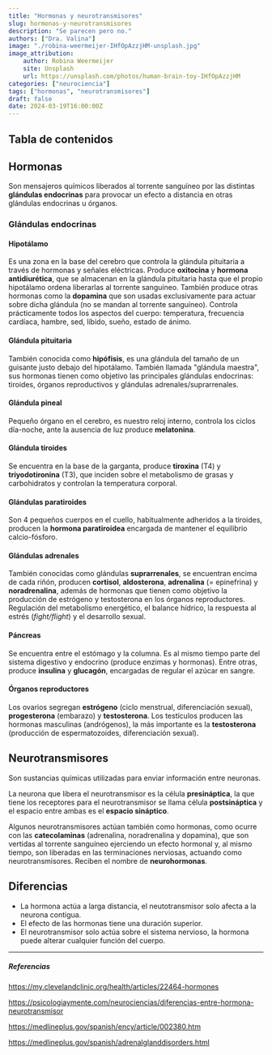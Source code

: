 ```yaml
---
title: "Hormonas y neurotransmisores"
slug: hormonas-y-neurotransmisores
description: "Se parecen pero no."
authors: ["Dra. Valina"]
image: "./robina-weermeijer-IHfOpAzzjHM-unsplash.jpg"
image_attribution:
    author: Robina Weermeijer
    site: Unsplash
    url: https://unsplash.com/photos/human-brain-toy-IHfOpAzzjHM
categories: ["neurociencia"]
tags: ["hormonas", "neurotransmisores"]
draft: false
date: 2024-03-19T16:00:00Z
---
```


## Tabla de contenidos

## Hormonas
Son mensajeros químicos liberados al torrente sanguíneo por las distintas **glándulas endocrinas** para provocar un efecto a distancia en otras glándulas endocrinas u órganos.

### Glándulas endocrinas

#### Hipotálamo
Es una zona en la base del cerebro que controla la glándula pituitaria a través de hormonas y señales eléctricas. Produce **oxitocina** y **hormona antidiurética**, que se almacenan en la glándula pituitaria hasta que el propio hipotálamo ordena liberarlas al torrente sanguíneo. También produce otras hormonas como la **dopamina** que son usadas exclusivamente para actuar sobre dicha glándula (no se mandan al torrente sanguíneo). Controla prácticamente todos los aspectos del cuerpo: temperatura, frecuencia cardíaca, hambre, sed, líbido, sueño, estado de ánimo.
#### Glándula pituitaria
También conocida como **hipófisis**, es una glándula del tamaño de un guisante justo debajo del hipotálamo. También llamada "glándula maestra", sus hormonas tienen como objetivo las principales glándulas endocrinas: tiroides, órganos reproductivos y glándulas adrenales/suprarrenales.
#### Glándula pineal
Pequeño órgano en el cerebro, es nuestro reloj interno, controla los ciclos día-noche, ante la ausencia de luz produce **melatonina**.
#### Glándula tiroides
Se encuentra en la base de la garganta, produce **tiroxina** (T4) y **triyodotironina** (T3), que inciden sobre el metabolismo de grasas y carbohidratos y controlan la temperatura corporal.
#### Glándulas paratiroides
Son 4 pequeños cuerpos en el cuello, habitualmente adheridos a la tiroides, producen la **hormona paratiroidea** encargada de mantener el equilibrio calcio-fósforo.
#### Glándulas adrenales
También conocidas como glándulas **suprarrenales**, se encuentran encima de cada riñón, producen **cortisol**, **aldosterona**, **adrenalina** (= epinefrina) y **noradrenalina**, además de hormonas que tienen como objetivo la producción de estrógeno y testosterona en los órganos reproductores. Regulación del metabolismo energético, el balance hídrico, la respuesta al estrés (*fight/flight*) y el desarrollo sexual.
#### Páncreas
Se encuentra entre el estómago y la columna. Es al mismo tiempo parte del sistema digestivo y endocrino (produce enzimas y hormonas). Entre otras, produce **insulina** y **glucagón**, encargadas de regular el azúcar en sangre.
#### Órganos reproductores
Los ovarios segregan **estrógeno** (ciclo menstrual, diferenciación sexual), **progesterona** (embarazo) y **testosterona**. Los testículos producen las hormonas masculinas (andrógenos), la más importante es la **testosterona** (producción de espermatozoides, diferenciación sexual).


## Neurotransmisores
Son sustancias químicas utilizadas para enviar información entre neuronas.

La neurona que libera el neurotransmisor es la célula **presináptica**, la que tiene los receptores para el neurotransmisor se llama célula **postsináptica** y el espacio entre ambas es el **espacio sináptico**.

Algunos neurotransmisores actúan también como hormonas, como ocurre con las **catecolaminas** (adrenalina, noradrenalina y dopamina), que son vertidas al torrente sanguíneo ejerciendo un efecto hormonal y, al mismo tiempo, son liberadas en las terminaciones nerviosas, actuando como neurotransmisores. Reciben el nombre de **neurohormonas**.

## Diferencias
- La hormona actúa a larga distancia, el neutotransmisor solo afecta a la neurona contigua.
- El efecto de las hormonas tiene una duración superior.
- El neurotransmisor solo actúa sobre el sistema nervioso, la hormona puede alterar cualquier función del cuerpo.


---

##### Referencias

https://my.clevelandclinic.org/health/articles/22464-hormones

https://psicologiaymente.com/neurociencias/diferencias-entre-hormona-neurotransmisor

https://medlineplus.gov/spanish/ency/article/002380.htm

https://medlineplus.gov/spanish/adrenalglanddisorders.html
